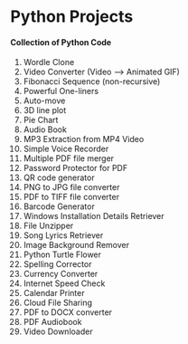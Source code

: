 # Python Projects

#### Collection of Python Code

1. Wordle Clone
2. Video Converter (Video --> Animated GIF)
3. Fibonacci Sequence (non-recursive)
4. Powerful One-liners
5. Auto-move
6. 3D line plot
7. Pie Chart
8. Audio Book
9. MP3 Extraction from MP4 Video
10. Simple Voice Recorder
11. Multiple PDF file merger
12. Password Protector for PDF
13. QR code generator
14. PNG to JPG file converter
15. PDF to TIFF file converter
16. Barcode Generator
17. Windows Installation Details Retriever
18. File Unzipper
19. Song Lyrics Retriever
20. Image Background Remover
21. Python Turtle Flower
22. Spelling Corrector
23. Currency Converter
24. Internet Speed Check
25. Calendar Printer
26. Cloud File Sharing
27. PDF to DOCX converter
28. PDF Audiobook
29. Video Downloader